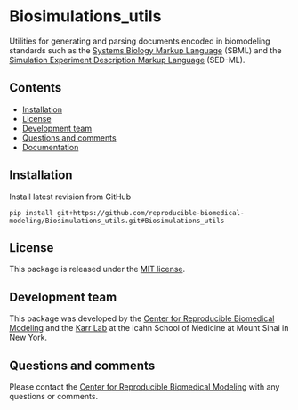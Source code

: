 # Biosimulations_utils
Utilities for generating and parsing documents encoded in biomodeling standards such as the [Systems Biology Markup Language](http://www.sbml.org/) (SBML) and the [Simulation Experiment Description Markup Language](https://sed-ml.org/) (SED-ML).

## Contents
* [Installation](#installation)
* [License](#license)
* [Development team](#development-team)
* [Questions and comments](#questions-and-comments)
* [Documentation](https://reproducible-biomedical-modeling.github.io/Biosimulations_utils/)

## Installation

Install latest revision from GitHub
```
pip install git+https://github.com/reproducible-biomedical-modeling/Biosimulations_utils.git#Biosimulations_utils
```

## License
This package is released under the [MIT license](LICENSE).

## Development team
This package was developed by the [Center for Reproducible Biomedical Modeling](http://reproduciblebiomodels.org) and the [Karr Lab](https://www.karrlab.org) at the Icahn School of Medicine at Mount Sinai in New York.

## Questions and comments
Please contact the [Center for Reproducible Biomedical Modeling](mailto:info@reproduciblebiomodels.org) with any questions or comments.
